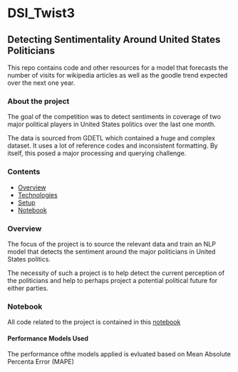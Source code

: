 # DSI_Twist3

## Detecting Sentimentality Around United States Politicians

This repo contains code and other resources for a model that forecasts the number of visits for wikipedia articles as well as the goodle trend expected over the next one year.


### About the project 

The goal of the competition was to detect sentiments in coverage of two major political players in United States politics over the last one month.

The data is sourced from GDETL which contained a huge and complex dataset. It uses a lot of reference codes and inconsistent formatting. By itself, this posed a major processing and querying challenge.

### Contents
* [Overview](#overview)
* [Technologies](#technologies)
* [Setup](#setup)
* [Notebook](#notebook)


### Overview
The focus of the project is to source the relevant data and train an NLP model that detects the sentiment around the major politicians in United States politics. 

The necessity of such  a project is to help detect the current perception of the politicians and help to perhaps project a potential political future for either parties. 

### Notebook
All code related to the project is contained in this [notebook](https://colab.research.google.com/drive/1SzIajbAx83EAhk4UZfGTn2P1aSHKXkM9?usp=sharing)

#### Performance Models Used
The performance ofthe models applied is evluated based on Mean Absolute Percenta Error (MAPE) 
